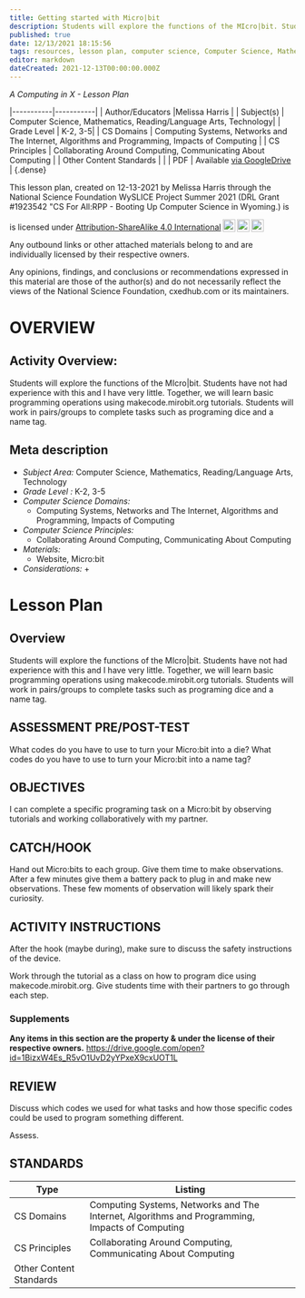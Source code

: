 ```yaml
---
title: Getting started with Micro|bit
description: Students will explore the functions of the MIcro|bit. Students have not had experience with this and I have very little. Together, we will learn basic programming operations using makecode.mirobit.org tutorials. Students will work in pairs/groups to complete tasks such as programing dice and a name tag.
published: true
date: 12/13/2021 18:15:56
tags: resources, lesson plan, computer science, Computer Science, Mathematics, Reading/Language Arts, Technology 
editor: markdown
dateCreated: 2021-12-13T00:00:00.000Z
---
```

*A Computing in X - Lesson Plan*

|-----------|-----------|
| Author/Educators |Melissa Harris |
| Subject(s) | Computer Science, Mathematics, Reading/Language Arts, Technology|
| Grade Level | K-2, 3-5|
| CS Domains | Computing Systems, Networks and The Internet, Algorithms and Programming, Impacts of Computing |
| CS Principles | Collaborating Around Computing, Communicating About Computing |
| Other Content Standards |  | 
| PDF | Available [via GoogleDrive](https://drive.google.com/open?id=1shsX0SQfCxArSHIldf3GU4VMNM0H_UHm) |
{.dense}






This lesson plan, created on 12-13-2021 by Melissa Harris through the National Science Foundation WySLICE Project Summer 2021 (DRL Grant #1923542 "CS For All:RPP - Booting Up Computer Science in Wyoming.) is  <p xmlns:cc="http://creativecommons.org/ns#" >  is licensed under <a href="http://creativecommons.org/licenses/by-sa/4.0/?ref=chooser-v1" target="_blank" rel="license noopener noreferrer" style="display:inline-block;">Attribution-ShareAlike 4.0 International<img style="height:22px!important;margin-left:3px;vertical-align:text-bottom;" src="https://mirrors.creativecommons.org/presskit/icons/cc.svg?ref=chooser-v1"><img style="height:22px!important;margin-left:3px;vertical-align:text-bottom;" src="https://mirrors.creativecommons.org/presskit/icons/by.svg?ref=chooser-v1"><img style="height:22px!important;margin-left:3px;vertical-align:text-bottom;" src="https://mirrors.creativecommons.org/presskit/icons/sa.svg?ref=chooser-v1"></a></p>


Any outbound links or other attached materials belong to and are individually licensed by their respective owners. 


Any opinions, findings, and conclusions or recommendations expressed in this material are those of the author(s) and do not necessarily reflect the views of the National Science Foundation, cxedhub.com or its maintainers.


# OVERVIEW
## Activity Overview:  
Students will explore the functions of the MIcro|bit. Students have not had experience with this and I have very little. Together, we will learn basic programming operations using makecode.mirobit.org tutorials. Students will work in pairs/groups to complete tasks such as programing dice and a name tag.
## Meta description
+ *Subject Area:* Computer Science, Mathematics, Reading/Language Arts, Technology 
+ *Grade Level :* K-2, 3-5 
+ *Computer Science Domains:*
   + Computing Systems, Networks and The Internet, Algorithms and Programming, Impacts of Computing
+ *Computer Science Principles:*
   + Collaborating Around Computing, Communicating About Computing
+ *Materials:* 
   + Website, Micro:bit
+ *Considerations:*
   + 


# Lesson Plan
## Overview
Students will explore the functions of the MIcro|bit. Students have not had experience with this and I have very little. Together, we will learn basic programming operations using makecode.mirobit.org tutorials. Students will work in pairs/groups to complete tasks such as programing dice and a name tag.
## ASSESSMENT PRE/POST-TEST
What codes do you have to use to turn your Micro:bit into a die?
What codes do you have to use to turn your Micro:bit into a name tag?
## OBJECTIVES
I can complete a specific programing task on a Micro:bit by observing tutorials and working collaboratively with my partner.


## CATCH/HOOK
Hand out Micro:bits to each group. Give them time to make observations. After a few minutes give them a battery pack to plug in and make new observations. These few moments of observation will likely spark their curiosity.


## ACTIVITY INSTRUCTIONS
After the hook (maybe during), make sure to discuss the safety instructions of the device. 






Work through the tutorial as a class on how to program dice using makecode.mirobit.org. Give students time with their partners to go through each step.


### Supplements
**Any items in this section are the property & under the license of their respective owners.**
https://drive.google.com/open?id=1BizxW4Es_R5vO1UvD2yYPxeX9cxUOT1L




## REVIEW
Discuss which codes we used for what tasks and how those specific codes could be used to program something different.


Assess.
## STANDARDS        
| Type | Listing | 
|-----------|-----------|
| CS Domains  | Computing Systems, Networks and The Internet, Algorithms and Programming, Impacts of Computing|
| CS Principles   | Collaborating Around Computing, Communicating About Computing|
| Other Content Standards |   |
